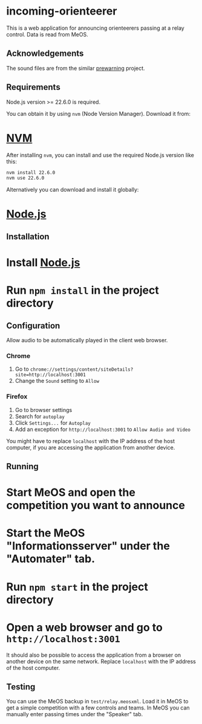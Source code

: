 # incoming-orienteerer

This is a web application for announcing orienteerers passing at a relay
control. Data is read from MeOS.

## Acknowledgements

The sound files are from the similar
[prewarning](https://github.com/croister/prewarning) project.

## Requirements

Node.js version >= 22.6.0 is required.

You can obtain it by using `nvm` (Node Version Manager). Download it from:

# [NVM](https://github.com/nvm-sh/nvm)

After installing `nvm`, you can install and use the required Node.js version
like this:

```bash
nvm install 22.6.0
nvm use 22.6.0
```

Alternatively you can download and install it globally:

# [Node.js](https://nodejs.org/en/download/)

## Installation

# Install [Node.js](https://nodejs.org/en/download/)

# Run `npm install` in the project directory

## Configuration

Allow audio to be automatically played in the client web browser.

### Chrome

1. Go to `chrome://settings/content/siteDetails?site=http://localhost:3001`
2. Change the `Sound` setting to `Allow`

### Firefox

1. Go to browser settings
2. Search for `autoplay`
3. Click `Settings...` for `Autoplay`
4. Add an exception for `http://localhost:3001` to `Allow Audio and Video`

You might have to replace `localhost` with the IP address of the host
computer, if you are accessing the application from another device.

## Running

# Start MeOS and open the competition you want to announce

# Start the MeOS "Informationsserver" under the "Automater" tab.

# Run `npm start` in the project directory

# Open a web browser and go to `http://localhost:3001`

It should also be possible to access the application from a browser on another
device on the same network. Replace `localhost` with the IP address of the
host computer.

## Testing

You can use the MeOS backup in `test/relay.meosxml`. Load it in MeOS to get a
simple competition with a few controls and teams. In MeOS you can manually
enter passing times under the "Speaker" tab.
